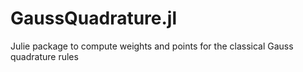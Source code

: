 GaussQuadrature.jl
==================

Julie package to compute weights and points for the classical Gauss quadrature rules
